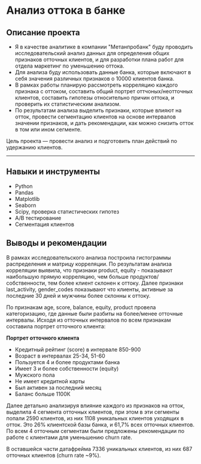 # Анализ оттока в банке

## Описание проекта

- Я в качестве аналитике в компании "Метанпробанк" буду проводить исследовательский анализ данных для определения общих признаков отточных клиентов, и для разработки плана работ для отдела маркетинг по уменьшению оттока.  
- Для анализа буду использовать данные банка, которые включают в себя значения различных признаков о 10000 клиентов банка.    
- В рамках работы планирую рассмотреть корреляцию каждого признака с оттоком, составить общий портрет оттчоных/неотточных клиентов, составить гипотезы относительно причин оттока, и проверить их статистическим анализом. 
- По результатам анализа выделить признаки, которые влияют на отток, провести сегментацию клиентов на основе интервалов значении признаков, и дать рекомендации, как можно снизить отток в том или ином сегменте.
    
Цель проекта — провести анализ и подготовить план действий по удержанию клиентов.  

---

## Навыки и инструменты
- Python
- Pandas
- Matplotlib
- Seaborn
- Scipy, проверка статистических гипотез
- A/B тестирование
- Сегментация клиентов

## Выводы и рекомендации

В рамках исследовательского анализа построила гистограммы распределения и матрицу корреляции. По результатам анализа корреляции выявила, что признаки product, equity - показывают наибольшую прямую корреляцию, чем больше продуктов/собственности, тем более клиент склонен к оттоку. Далее признаки last_activity, gender_codes показывают что клиенты, активные за последние 30 дней и мужчины более склонны к оттоку.

По признакам age, score, balance, equity, product провела категоризацию, где данные были разбиты на более/менее отточные интервалы. Исходя из отточных интервалов по всем признакам составила портрет отточного клиента:

**Портрет отточного клиента**
- Кредитный рейтинг (score) в интервале 850-900
- Возраст в интервалах 25-34, 51-60
- Пользуется 4 и более продуктами банка
- Имеет 3 и более собственности (equity)
- Мужского пола
- Не имеет кредитной карты
- Был активен за последний месяц
- Баланс больше 1100К


Далее детально анализируя влияние каждого из признаков на отток, выделила 4 сегмента отточных клиентов, при этом в эти сегменты попали 2590 клиентов, из них 1108 уникальных клиентов уходящих в отток. Это 26% клиентской базы банка, и 61,7% всех отточных клиентов. По всем 4 отточным сегментам были предложены рекомендации по работе с клиентами для уменьшению churn rate.

В оставшейся части датафрейма 7336 уникальных клиентов, из них 687 отточных клиентов (churn rate ~9%).
